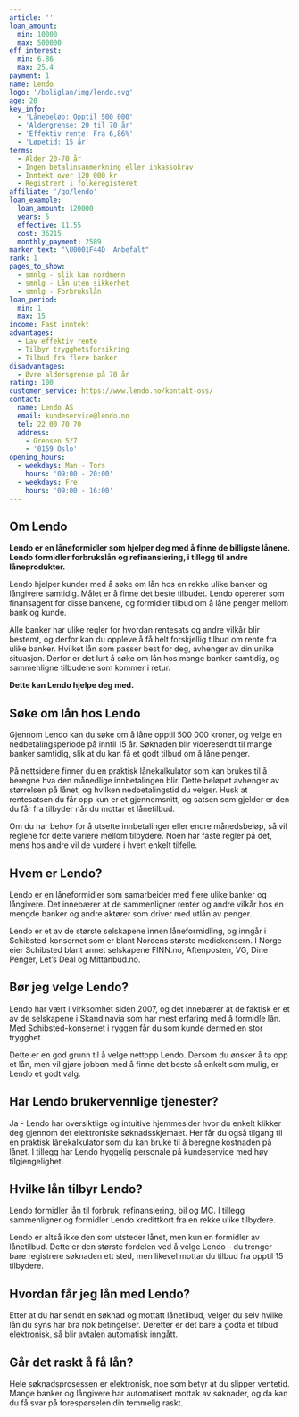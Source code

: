 ```yaml
---
article: ''
loan_amount:
  min: 10000
  max: 500000
eff_interest:
  min: 6.86
  max: 25.4
payment: 1
name: Lendo
logo: '/boliglan/img/lendo.svg'
age: 20
key_info:
  - 'Lånebeløp: Opptil 500 000'
  - 'Aldergrense: 20 til 70 år'
  - 'Effektiv rente: Fra 6,86%'
  - 'Løpetid: 15 år'
terms:
  - Alder 20-70 år
  - Ingen betalinsanmerkning eller inkassokrav
  - Inntekt over 120 000 kr
  - Registrert i folkeregisteret
affiliate: '/go/lendo'
loan_example:
  loan_amount: 120000
  years: 5
  effective: 11.55
  cost: 36215
  monthly_payment: 2589
marker_text: "\U0001F44D  Anbefalt"
rank: 1
pages_to_show:
  - smnlg - slik kan nordmenn
  - smnlg - Lån uten sikkerhet
  - smnlg - Forbrukslån
loan_period:
  min: 1
  max: 15
income: Fast inntekt
advantages:
  - Lav effektiv rente
  - Tilbyr trygghetsforsikring
  - Tilbud fra flere banker
disadvantages:
  - Øvre aldersgrense på 70 år
rating: 100
customer_service: https://www.lendo.no/kontakt-oss/
contact:
  name: Lendo AS
  email: kundeservice@lendo.no
  tel: 22 00 70 70
  address:
    - Grensen 5/7
    - '0159 Oslo'
opening_hours:
  - weekdays: Man - Tors
    hours: '09:00 - 20:00'
  - weekdays: Fre
    hours: '09:00 - 16:00'
---
```


## Om Lendo

**Lendo er en låneformidler som hjelper deg med å finne de billigste lånene. Lendo formidler forbrukslån og refinansiering, i tillegg til andre låneprodukter.**

Lendo hjelper kunder med å søke om lån hos en rekke ulike banker og långivere samtidig. Målet er å finne det beste tilbudet. Lendo opererer som finansagent for disse bankene, og formidler tilbud om å låne penger mellom bank og kunde.

Alle banker har ulike regler for hvordan rentesats og andre vilkår blir bestemt, og derfor kan du oppleve å få helt forskjellig tilbud om rente fra ulike banker. Hvilket lån som passer best for deg, avhenger av din unike situasjon. Derfor er det lurt å søke om lån hos mange banker samtidig, og sammenligne tilbudene som kommer i retur.

**Dette kan Lendo hjelpe deg med.**

## Søke om lån hos Lendo

Gjennom Lendo kan du søke om å låne opptil 500 000 kroner, og velge en nedbetalingsperiode på inntil 15 år. Søknaden blir videresendt til mange banker samtidig, slik at du kan få et godt tilbud om å låne penger.

På nettsidene finner du en praktisk lånekalkulator som kan brukes til å beregne hva den månedlige innbetalingen blir. Dette beløpet avhenger av størrelsen på lånet, og hvilken nedbetalingstid du velger. Husk at rentesatsen du får opp kun er et gjennomsnitt, og satsen som gjelder er den du får fra tilbyder når du mottar et lånetilbud.

Om du har behov for å utsette innbetalinger eller endre månedsbeløp, så vil reglene for dette variere mellom tilbydere. Noen har faste regler på det, mens hos andre vil de vurdere i hvert enkelt tilfelle.

## Hvem er Lendo?

Lendo er en låneformidler som samarbeider med flere ulike banker og långivere. Det innebærer at de sammenligner renter og andre vilkår hos en mengde banker og andre aktører som driver med utlån av penger.

Lendo er et av de største selskapene innen låneformidling, og inngår i Schibsted-konsernet som er blant Nordens største mediekonsern. I Norge eier Schibsted blant annet selskapene FINN.no, Aftenposten, VG, Dine Penger, Let’s Deal og Mittanbud.no.

## Bør jeg velge Lendo?

Lendo har vært i virksomhet siden 2007, og det innebærer at de faktisk er et av de selskapene i Skandinavia som har mest erfaring med å formidle lån. Med Schibsted-konsernet i ryggen får du som kunde dermed en stor trygghet.

Dette er en god grunn til å velge nettopp Lendo. Dersom du ønsker å ta opp et lån, men vil gjøre jobben med å finne det beste så enkelt som mulig, er Lendo et godt valg.

## Har Lendo brukervennlige tjenester?

Ja - Lendo har oversiktlige og intuitive hjemmesider hvor du enkelt klikker deg gjennom det elektroniske søknadsskjemaet. Her får du også tilgang til en praktisk lånekalkulator som du kan bruke til å beregne kostnaden på lånet. I tillegg har Lendo hyggelig personale på kundeservice med høy tilgjengelighet.

## Hvilke lån tilbyr Lendo?

Lendo formidler lån til forbruk, refinansiering, bil og MC. I tillegg sammenligner og formidler Lendo kredittkort fra en rekke ulike tilbydere.

Lendo er altså ikke den som utsteder lånet, men kun en formidler av lånetilbud. Dette er den største fordelen ved å velge Lendo - du trenger bare registrere søknaden ett sted, men likevel mottar du tilbud fra opptil 15 tilbydere.

## Hvordan får jeg lån med Lendo?

Etter at du har sendt en søknad og mottatt lånetilbud, velger du selv hvilke lån du syns har bra nok betingelser. Deretter er det bare å godta et tilbud elektronisk, så blir avtalen automatisk inngått.

## Går det raskt å få lån?

Hele søknadsprosessen er elektronisk, noe som betyr at du slipper ventetid. Mange banker og långivere har automatisert mottak av søknader, og da kan du få svar på forespørselen din temmelig raskt.
